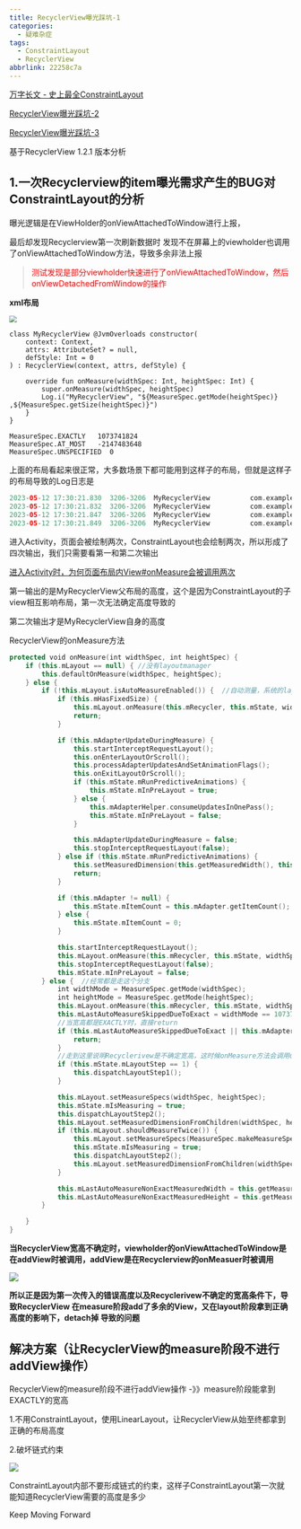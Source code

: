 ```yaml
---
title: RecyclerView曝光踩坑-1
categories:
  - 疑难杂症
tags:
  - ConstraintLayout
  - RecyclerView
abbrlink: 22258c7a
---
```


[万字长文 - 史上最全ConstraintLayout](https://juejin.cn/post/6949186887609221133)



[RecyclerView曝光踩坑-2](https://lanshushui.github.io/post/412d5155.html)

[RecyclerView曝光踩坑-3](https://lanshushui.github.io/post/362a61c3.html)

基于RecyclerView 1.2.1 版本分析



## 1.一次Recyclerview的item曝光需求产生的BUG对ConstraintLayout的分析

曝光逻辑是在ViewHolder的onViewAttachedToWindow进行上报，

最后却发现Recyclerview第一次刷新数据时 发现不在屏幕上的viewholder也调用了onViewAttachedToWindow方法，导致多余非法上报



> <font color="red">测试发现是部分viewholder快速进行了onViewAttachedToWindow，然后onViewDetachedFromWindow的操作</font>
>
> 

**xml布局**

<img src="https://s3.bmp.ovh/imgs/2023/05/12/6dcd17d349803a7b.jpg" style="zoom:80%;" />

```
class MyRecyclerView @JvmOverloads constructor(
    context: Context,
    attrs: AttributeSet? = null,
    defStyle: Int = 0
) : RecyclerView(context, attrs, defStyle) {

    override fun onMeasure(widthSpec: Int, heightSpec: Int) {
        super.onMeasure(widthSpec, heightSpec)
        Log.i("MyRecyclerView", "${MeasureSpec.getMode(heightSpec)} ,${MeasureSpec.getSize(heightSpec)}")
    }
}
```



```
MeasureSpec.EXACTLY   1073741824
MeasureSpec.AT_MOST   -2147483648
MeasureSpec.UNSPECIFIED  0
```



上面的布局看起来很正常，大多数场景下都可能用到这样子的布局，但就是这样子的布局导致的Log日志是

```kotlin
2023-05-12 17:30:21.830  3206-3206  MyRecyclerView          com.example.testcode                 I  -2147483648 ,2151
2023-05-12 17:30:21.832  3206-3206  MyRecyclerView          com.example.testcode                 I  1073741824 ,776
2023-05-12 17:30:21.847  3206-3206  MyRecyclerView          com.example.testcode                 I  -2147483648 ,2151
2023-05-12 17:30:21.849  3206-3206  MyRecyclerView          com.example.testcode                 I  1073741824 ,776
```



进入Activity，页面会被绘制两次，ConstraintLayout也会绘制两次，所以形成了四次输出，我们只需要看第一和第二次输出

[进入Activity时，为何页面布局内View#onMeasure会被调用两次](https://blog.csdn.net/qq_26287435/article/details/123274342)

第一输出的是MyRecyclerView父布局的高度，这个是因为ConstraintLayout的子view相互影响布局，第一次无法确定高度导致的

第二次输出才是MyRecyclerView自身的高度



RecyclerView的onMeasure方法

```kotlin
protected void onMeasure(int widthSpec, int heightSpec) {
    if (this.mLayout == null) { //没有layoutmanager
        this.defaultOnMeasure(widthSpec, heightSpec);
    } else {
        if (!this.mLayout.isAutoMeasureEnabled()) {  //自动测量，系统的layoutmanager都是开启的，所以一般不进入该分支
            if (this.mHasFixedSize) {
                this.mLayout.onMeasure(this.mRecycler, this.mState, widthSpec, heightSpec);
                return;
            }

            if (this.mAdapterUpdateDuringMeasure) {
                this.startInterceptRequestLayout();
                this.onEnterLayoutOrScroll();
                this.processAdapterUpdatesAndSetAnimationFlags();
                this.onExitLayoutOrScroll();
                if (this.mState.mRunPredictiveAnimations) {
                    this.mState.mInPreLayout = true;
                } else {
                    this.mAdapterHelper.consumeUpdatesInOnePass();
                    this.mState.mInPreLayout = false;
                }

                this.mAdapterUpdateDuringMeasure = false;
                this.stopInterceptRequestLayout(false);
            } else if (this.mState.mRunPredictiveAnimations) {
                this.setMeasuredDimension(this.getMeasuredWidth(), this.getMeasuredHeight());
                return;
            }

            if (this.mAdapter != null) {
                this.mState.mItemCount = this.mAdapter.getItemCount();
            } else {
                this.mState.mItemCount = 0;
            }

            this.startInterceptRequestLayout();
            this.mLayout.onMeasure(this.mRecycler, this.mState, widthSpec, heightSpec);
            this.stopInterceptRequestLayout(false);
            this.mState.mInPreLayout = false;
        } else {  //经常都是走这个分支
            int widthMode = MeasureSpec.getMode(widthSpec);
            int heightMode = MeasureSpec.getMode(heightSpec);
            this.mLayout.onMeasure(this.mRecycler, this.mState, widthSpec, heightSpec);
            this.mLastAutoMeasureSkippedDueToExact = widthMode == 1073741824 && heightMode == 1073741824;
            //当宽高都是EXACTLY时，直接return
            if (this.mLastAutoMeasureSkippedDueToExact || this.mAdapter == null) {
                return;
            }
			//走到这里说明Recyclerivew是不确定宽高，这时候onMeasure方法会调用dispatchLayoutStep2，导致addView
            if (this.mState.mLayoutStep == 1) {
                this.dispatchLayoutStep1();
            }

            this.mLayout.setMeasureSpecs(widthSpec, heightSpec);
            this.mState.mIsMeasuring = true;
            this.dispatchLayoutStep2();
            this.mLayout.setMeasuredDimensionFromChildren(widthSpec, heightSpec);
            if (this.mLayout.shouldMeasureTwice()) {
                this.mLayout.setMeasureSpecs(MeasureSpec.makeMeasureSpec(this.getMeasuredWidth(), 1073741824), MeasureSpec.makeMeasureSpec(this.getMeasuredHeight(), 1073741824));
                this.mState.mIsMeasuring = true;
                this.dispatchLayoutStep2();
                this.mLayout.setMeasuredDimensionFromChildren(widthSpec, heightSpec);
            }

            this.mLastAutoMeasureNonExactMeasuredWidth = this.getMeasuredWidth();
            this.mLastAutoMeasureNonExactMeasuredHeight = this.getMeasuredHeight();
        }

    }
}
```



**当RecyclerView宽高不确定时，viewholder的onViewAttachedToWindow是在addView时被调用，addView是在Recyclerview的onMeasuer时被调用**

![](https://s3.bmp.ovh/imgs/2023/05/12/63478300924c3186.jpg)



**所以正是因为第一次传入的错误高度以及Recyclerivew不确定的宽高条件下，导致RecyclerView 在measure阶段add了多余的View，又在layout阶段拿到正确高度的影响下，detach掉 导致的问题**







## 解决方案（让RecyclerView的measure阶段不进行addView操作）

RecyclerView的measure阶段不进行addView操作  -》》measure阶段能拿到EXACTLY的宽高

1.不用ConstraintLayout，使用LinearLayout，让RecyclerView从始至终都拿到正确的布局高度

2.破坏链式约束

![](https://s3.bmp.ovh/imgs/2023/05/12/38f2bd35454f0c3a.jpg)

ConstraintLayout内部不要形成链式的约束，这样子ConstraintLayout第一次就能知道RecyclerView需要的高度是多少





Keep Moving Forward

